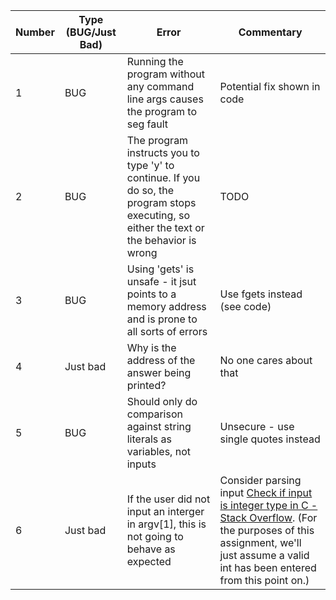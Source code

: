 

Number | Type (BUG/Just Bad) | Error | Commentary
--- | --- | --- | ---
1| BUG| Running the program without any command line args causes the program to seg fault | Potential fix shown in code
2| BUG | The program instructs you to type 'y' to continue. If you do so, the program stops executing, so either the text or the behavior is wrong| TODO
3| BUG | Using 'gets' is unsafe - it jsut points to a memory address and is prone to all sorts of errors| Use fgets instead (see code)
4 | Just bad | Why is the address of the answer being printed? | No one cares about that
5 | BUG | Should only do comparison against string literals as variables, not inputs | Unsecure - use single quotes instead
6 | Just bad | If the user did not input an interger in argv[1], this is not going to behave as expected | Consider parsing input [Check if input is integer type in C - Stack Overflow](https://stackoverflow.com/questions/4072190/check-if-input-is-integer-type-in-c). (For the purposes of this assignment, we'll just assume a valid int has been entered from this point on.)